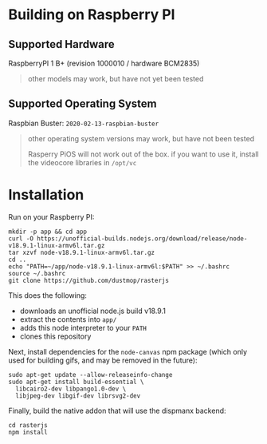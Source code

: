 # Building on Raspberry PI

## Supported Hardware

RaspberryPI 1 B+ (revision 1000010 / hardware BCM2835)
> other models may work, but have not yet been tested

## Supported Operating System

Raspbian Buster: `2020-02-13-raspbian-buster`
> other operating system versions may work, but have not been tested
>
> Rasperry PiOS will not work out of the box. if you want to use it, install the videocore libraries in `/opt/vc`

# Installation

Run on your Raspberry PI:

```
mkdir -p app && cd app
curl -O https://unofficial-builds.nodejs.org/download/release/node-v18.9.1-linux-armv6l.tar.gz
tar xzvf node-v18.9.1-linux-armv6l.tar.gz
cd ..
echo "PATH=~/app/node-v18.9.1-linux-armv6l:$PATH" >> ~/.bashrc
source ~/.bashrc
git clone https://github.com/dustmop/rasterjs
```

This does the following:

- downloads an unofficial node.js build v18.9.1
- extract the contents into `app/`
- adds this node interpreter to your `PATH`
- clones this repository

Next, install dependencies for the `node-canvas` npm package (which only used for building gifs, and may be removed in the future):

```
sudo apt-get update --allow-releaseinfo-change
sudo apt-get install build-essential \
  libcairo2-dev libpango1.0-dev \
  libjpeg-dev libgif-dev librsvg2-dev
```

Finally, build the native addon that will use the dispmanx backend:

```
cd rasterjs
npm install
```
